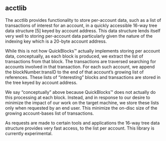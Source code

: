 ## acctlib

The acctlib provides functionality to store per-account data, such as a list of transactions of interest for an account, in a quickly accessible 16-way tree data structure [5] keyed by account address. This data structure lends itself very well to storing per-account data particularly given the nature of the indexing key which is a 20-byte account address.While this is not how QuickBlocks™ actually implements storing per account data, conceptually, as each block is produced, we extract the list of transactions from that block. The transactions are traversed searching for accounts involved in that transaction. For each such account, we append the blockNumber.transID to the end of that account’s growing list of references. These lists of “interesting” blocks and transactions are stored in the tree keyed by account address.We say “conceptually” above because QuickBlocks™ does not actually do this processing at each block. Instead, and in response to our desire to minimize the impact of our work on the target machine, we store these lists only when requested by an end user. This minimize the on-disc size of the growing account-bases list of transactions.As requests are made to certain tools and applications the 16-way tree data structure provides very fast access, to the list per account.This library is currently experimental.
